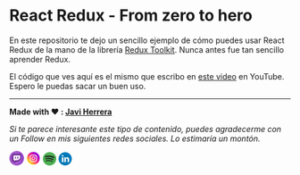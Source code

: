 # React Redux - From zero to hero

En este repositorio te dejo un sencillo ejemplo de cómo puedes usar React Redux de la mano de la librería [Redux Toolkit](https://redux-toolkit.js.org/). Nunca antes fue tan sencillo aprender Redux.

El código que ves aquí es el mismo que escribo en [este video](https://youtu.be/SFyAZFrjDBA) en YouTube. Espero le puedas sacar un buen uso.

---

**Made with ❤️ : [Javi Herrera](https://javier-herrera.com)**

*Si te parece interesante este tipo de contenido, puedes agradecerme con un Follow en mis siguientes redes sociales. Lo estimaría un montón.*

[<img src="./docs/icon-twitch.png" alt="icon twitch" width="26"/>](https://www.twitch.tv/thefullstackdevs)
[<img src="./docs/icon-instagram.png" alt="icon instagram" width="26"/>](https://www.youtube.com/c/thefullstackdevs)
[![icon spotify](./docs/icon-spotify.png)](https://open.spotify.com/show/3J2dLuBSfzt9VVnEF8q18a)
[![icon linkedin](./docs/icon-linkedin.png)](https://www.linkedin.com/in/javier-herrera-fullstack-developer/)